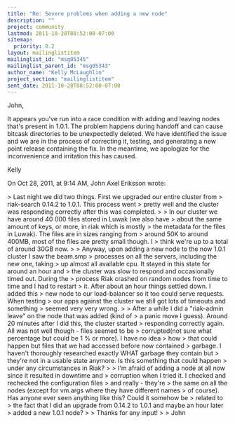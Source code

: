 ```yaml
---
title: "Re: Severe problems when adding a new node"
description: ""
project: community
lastmod: 2011-10-28T08:52:00-07:00
sitemap:
  priority: 0.2
layout: mailinglistitem
mailinglist_id: "msg05345"
mailinglist_parent_id: "msg05343"
author_name: "Kelly McLaughlin"
project_section: "mailinglistitem"
sent_date: 2011-10-28T08:52:00-07:00
---
```



John,

It appears you've run into a race condition with adding and leaving nodes 
that's present in 1.0.1. The problem happens during handoff and can cause 
bitcask directories to be unexpectedly deleted. We have identified the issue 
and we are in the process of correcting it, testing, and generating a new point 
release containing the fix. In the meantime, we apologize for the inconvenience 
and irritation this has caused. 

Kelly


On Oct 28, 2011, at 9:14 AM, John Axel Eriksson wrote:

&gt; Last night we did two things. First we upgraded our entire cluster from 
&gt; riak-search 0.14.2 to 1.0.1. This process went
&gt; pretty well and the cluster was responding correctly after this was completed.
&gt; 
&gt; In our cluster we have around 40 000 files stored in Luwak (we also have 
&gt; about the same amount of keys, or more, in riak which is mostly
&gt; the metadata for the files in Luwak). The files are in sizes ranging from 
&gt; around 50K to around 400MB, most of the files are pretty small though. I
&gt; think we're up to a total of around 30GB now.
&gt; 
&gt; Anyway, upon adding a new node to the now 1.0.1 cluster I saw the beam.smp 
&gt; processes on all the servers, including the new one, taking
&gt; up almost all available cpu. It stayed in this state for around an hour and 
&gt; the cluster was slow to respond and occasionally timed out. During the
&gt; process Riak crashed on random nodes from time to time and I had to restart 
&gt; it. After about an hour things settled down. I added this
&gt; new node to our load-balancer so it too could serve requests. When testing 
&gt; our apps against the cluster we still got lots of timeouts and something
&gt; seemed very very wrong.
&gt; 
&gt; After a while I did a "riak-admin leave" on the node that was added (kind of 
&gt; a panic move I guess). Around 20 minutes after I did this, the cluster started
&gt; responding correctly again. All was not well though - files seemed to be 
&gt; corrupted(not sure what percentage but could be 1 % or more). I have no idea 
&gt; how
&gt; that could happen but files that we had accessed before now contained 
&gt; garbage. I haven't thoroughly researched exactly WHAT garbage they contain but
&gt; they're not in a usable state anymore. Is this something that could happen 
&gt; under any circumstances in Riak?
&gt; 
&gt; I'm afraid of adding a node at all now since it resulted in downtime and 
&gt; corruption when I tried it. I checked and rechecked the configuration files 
&gt; and really - they're
&gt; the same on all the nodes (except for vm.args where they have different names 
&gt; of course). Has anyone ever seen anything like this? Could it somehow be 
&gt; related to
&gt; the fact that I did an upgrade from 0.14.2 to 1.0.1 and maybe an hour later 
&gt; added a new 1.0.1 node?
&gt; 
&gt; Thanks for any input!
&gt; 
&gt; John
